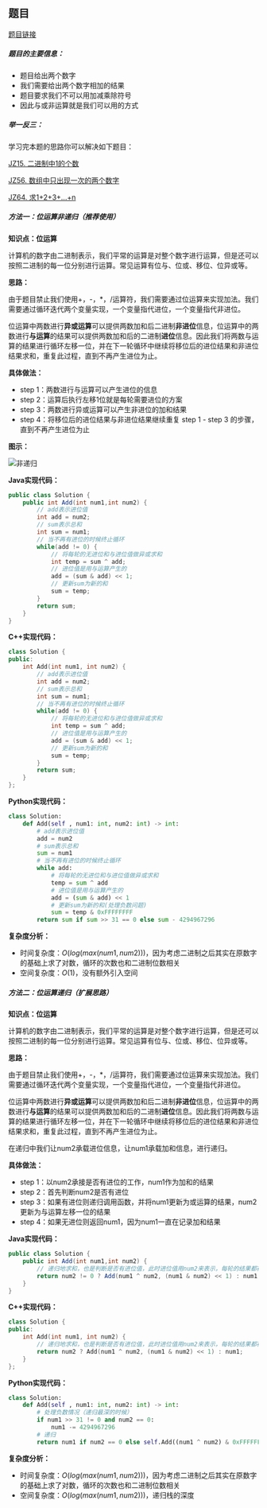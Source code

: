 ## 题目
[题目链接](https://www.nowcoder.com/practice/59ac416b4b944300b617d4f7f111b215?tpId=196&tqId=23249&sourceUrl=/exam/oj&channenl=wgithub&fromPut=wgithub)

##### 题目的主要信息：

- 题目给出两个数字
- 我们需要给出两个数字相加的结果
- 题目要求我们不可以用加减乘除符号
- 因此与或非运算就是我们可以用的方式

##### 举一反三：

学习完本题的思路你可以解决如下题目：

[JZ15. 二进制中1的个数](https://www.nowcoder.com/practice/8ee967e43c2c4ec193b040ea7fbb10b8?tpId=13&tqId=23273)

[JZ56. 数组中只出现一次的两个数字](https://www.nowcoder.com/practice/389fc1c3d3be4479a154f63f495abff8?tpId=13&tqId=1375231)

[JZ64. 求1+2+3+...+n](https://www.nowcoder.com/practice/7a0da8fc483247ff8800059e12d7caf1?tpId=13&tqId=23248)

##### 方法一：位运算非递归（推荐使用）


**知识点：位运算**

计算机的数字由二进制表示，我们平常的运算是对整个数字进行运算，但是还可以按照二进制的每一位分别进行运算。常见运算有位与、位或、移位、位异或等。

**思路：**

由于题目禁止我们使用+，-，*，/运算符，我们需要通过位运算来实现加法。我们需要通过循环迭代两个变量实现，一个变量指代进位，一个变量指代非进位。

位运算中两数进行**异或运算**可以提供两数加和后二进制**非进位**信息，位运算中的两数进行**与运算**的结果可以提供两数加和后的二进制**进位**信息。因此我们将两数与运算的结果进行循环左移一位，并在下一轮循环中继续将移位后的进位结果和非进位结果求和，重复此过程，直到不再产生进位为止。

**具体做法：**

- step 1：两数进行与运算可以产生进位的信息
- step 2：运算后执行左移1位就是每轮需要进位的方案
- step 3：两数进行异或运算可以产生非进位的加和结果
- step 4：将移位后的进位结果与非进位结果继续重复 step 1 - step 3 的步骤，直到不再产生进位为止

**图示：**

![非递归](https://uploadfiles.nowcoder.com/images/20211017/115230192_1634454880733/3754BC72BCCE8F73B539D2119474ED64)

**Java实现代码：**
```java
public class Solution {
    public int Add(int num1,int num2) {
        // add表示进位值
        int add = num2;         
        // sum表示总和       
        int sum = num1;                
        // 当不再有进位的时候终止循环
        while(add != 0) {              
            // 将每轮的无进位和与进位值做异或求和
            int temp = sum ^ add;      
            // 进位值是用与运算产生的
            add = (sum & add) << 1;    
            // 更新sum为新的和
            sum = temp;                
        }
        return sum;
    }
}
```
**C++实现代码：**
```cpp
class Solution {
public:
    int Add(int num1, int num2) {
        // add表示进位值
        int add = num2;         
        // sum表示总和       
        int sum = num1;                
        // 当不再有进位的时候终止循环
        while(add != 0) {              
            // 将每轮的无进位和与进位值做异或求和
            int temp = sum ^ add;      
            // 进位值是用与运算产生的
            add = (sum & add) << 1;    
            // 更新sum为新的和
            sum = temp;                
        }
        return sum;
    }
};


```
**Python实现代码：**
```python
class Solution:
    def Add(self , num1: int, num2: int) -> int:
        # add表示进位值
        add = num2
        # sum表示总和
        sum = num1
        # 当不再有进位的时候终止循环
        while add:
            # 将每轮的无进位和与进位值做异或求和
            temp = sum ^ add
            # 进位值是用与运算产生的
            add = (sum & add) << 1
            # 更新sum为新的和(处理负数问题)
            sum = temp & 0xFFFFFFFF 
        return sum if sum >> 31 == 0 else sum - 4294967296

```
**复杂度分析：**

- 时间复杂度：$O(log(max(num1, num2)))$，因为考虑二进制之后其实在原数字的基础上求了对数，循环的次数也和二进制位数相关
- 空间复杂度：$O(1)$，没有额外引入空间

##### 方法二：位运算递归（扩展思路）

**知识点：位运算**

计算机的数字由二进制表示，我们平常的运算是对整个数字进行运算，但是还可以按照二进制的每一位分别进行运算。常见运算有位与、位或、移位、位异或等。

**思路：**

由于题目禁止我们使用+，-，*，/运算符，我们需要通过位运算来实现加法。我们需要通过循环迭代两个变量实现，一个变量指代进位，一个变量指代非进位。

位运算中两数进行**异或运算**可以提供两数加和后二进制**非进位**信息，位运算中的两数进行**与运算**的结果可以提供两数加和后的二进制**进位**信息。因此我们将两数与运算的结果进行循环左移一位，并在下一轮循环中继续将移位后的进位结果和非进位结果求和，重复此过程，直到不再产生进位为止。

在递归中我们让num2承载进位信息，让num1承载加和信息，进行递归。

**具体做法：**

- step 1：以num2承接是否有进位的工作，num1作为加和的结果
- step 2：首先判断num2是否有进位
- step 3：如果有进位则递归调用函数，并将num1更新为或运算的结果，num2更新为与运算左移一位的结果
- step 4：如果无进位则返回num1，因为num1一直在记录加和结果

**Java实现代码：**
```java
public class Solution {
    public int Add(int num1,int num2) {
        // 递归地求和，也是判断是否有进位值，此时进位值用num2来表示，每轮的结果都存储在num1中
        return num2 != 0 ? Add(num1 ^ num2, (num1 & num2) << 1) : num1;
    }
}
```
**C++实现代码：**
```cpp
class Solution {
public:
    int Add(int num1, int num2) {
        // 递归地求和，也是判断是否有进位值，此时进位值用num2来表示，每轮的结果都存储在num1中
        return num2 ? Add(num1 ^ num2, (num1 & num2) << 1) : num1;
    }
};
```
**Python实现代码：**
```python
class Solution:
    def Add(self , num1: int, num2: int) -> int:
        # 处理负数情况（递归最深的时候）
        if num1 >> 31 != 0 and num2 == 0:
            num1 -= 4294967296
        # 递归
        return num1 if num2 == 0 else self.Add((num1 ^ num2) & 0xFFFFFFFF, (num1 & num2) << 1)
```
**复杂度分析：**
- 时间复杂度：$O(log(max(num1, num2)))$，因为考虑二进制之后其实在原数字的基础上求了对数，循环的次数也和二进制位数相关
- 空间复杂度：$O(log(max(num1, num2)))$，递归栈的深度